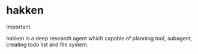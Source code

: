 # hakken 

> [!IMPORTANT] 
> hakken is a deep research agent which capable of planning tool, subagent, creating todo list and file system.